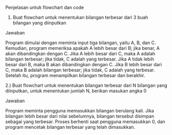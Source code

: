 Penjelasan untuk flowchart dan code

1. Buat flowchart untuk menentukan bilangan terbesar dari 3 buah bilangan yang
diinputkan

Jawaban

Program dimulai dengan meminta input tiga bilangan, yaitu A, B, dan C. Kemudian, program memeriksa apakah A lebih besar dari B; jika benar, A akan dibandingkan dengan C. Jika A lebih besar dari C, maka A adalah bilangan terbesar; jika tidak, C adalah yang terbesar. Jika A tidak lebih besar dari B, maka B akan dibandingkan dengan C. Jika B lebih besar dari C, maka B adalah bilangan terbesar; jika tidak, C adalah yang terbesar. Setelah itu, program menampilkan bilangan terbesar dan berakhir.

2.) Buat flowchart untuk menentukan bilangan terbesar dari N bilangan yang diinputkan, untuk menentukan jumlah N, berikan masukan angka 0

Jawaban

Program meminta pengguna memasukkan bilangan berulang kali. Jika bilangan lebih besar dari nilai sebelumnya, bilangan tersebut disimpan sebagai yang terbesar. Proses berhenti saat pengguna memasukkan 0, dan program mencetak bilangan terbesar yang telah dimasukkan.
